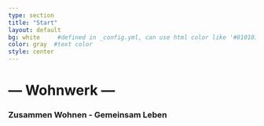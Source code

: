 ```yaml
---
type: section
title: "Start"
layout: default
bg: white     #defined in _config.yml, can use html color like '#010101'
color: gray  #text color
style: center
---
```


# — Wohnwerk —

### Zusammen Wohnen - Gemeinsam Leben


<!--img src="img/Wohnwerk.svg" width="500px"/>-->
